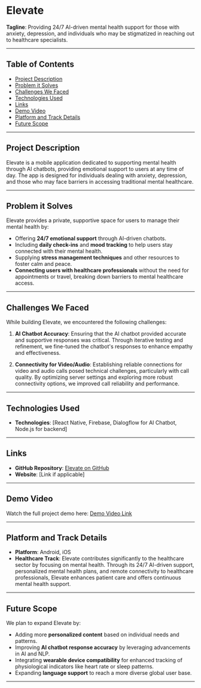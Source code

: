 # Elevate

**Tagline**: Providing 24/7 AI-driven mental health support for those with anxiety, depression, and individuals who may be stigmatized in reaching out to healthcare specialists.

---

## Table of Contents
- [Project Description](#project-description)
- [Problem it Solves](#problem-it-solves)
- [Challenges We Faced](#challenges-we-faced)
- [Technologies Used](#technologies-used)
- [Links](#links)
- [Demo Video](#demo-video)
- [Platform and Track Details](#platform-and-track-details)
- [Future Scope](#future-scope)

---

## Project Description
Elevate is a mobile application dedicated to supporting mental health through AI chatbots, providing emotional support to users at any time of day. The app is designed for individuals dealing with anxiety, depression, and those who may face barriers in accessing traditional mental healthcare.

---

## Problem it Solves
Elevate provides a private, supportive space for users to manage their mental health by:
- Offering **24/7 emotional support** through AI-driven chatbots.
- Including **daily check-ins** and **mood tracking** to help users stay connected with their mental health.
- Supplying **stress management techniques** and other resources to foster calm and peace.
- **Connecting users with healthcare professionals** without the need for appointments or travel, breaking down barriers to mental healthcare access.

---

## Challenges We Faced
While building Elevate, we encountered the following challenges:

1. **AI Chatbot Accuracy**: Ensuring that the AI chatbot provided accurate and supportive responses was critical. Through iterative testing and refinement, we fine-tuned the chatbot's responses to enhance empathy and effectiveness.
   
2. **Connectivity for Video/Audio**: Establishing reliable connections for video and audio calls posed technical challenges, particularly with call quality. By optimizing server settings and exploring more robust connectivity options, we improved call reliability and performance.

---

## Technologies Used
- **Technologies**: [React Native, Firebase, Dialogflow for AI Chatbot, Node.js for backend]

---

## Links
- **GitHub Repository**: [Elevate on GitHub](https://github.com/Rah-ul-04/Elevate)
- **Website**: [Link if applicable]

---

## Demo Video
Watch the full project demo here: [Demo Video Link](https://youtu.be/3UrkHHlkkKY)

---

## Platform and Track Details
- **Platform**: Android, iOS
- **Healthcare Track**: Elevate contributes significantly to the healthcare sector by focusing on mental health. Through its 24/7 AI-driven support, personalized mental health plans, and remote connectivity to healthcare professionals, Elevate enhances patient care and offers continuous mental health support.

---

## Future Scope
We plan to expand Elevate by:
- Adding more **personalized content** based on individual needs and patterns.
- Improving **AI chatbot response accuracy** by leveraging advancements in AI and NLP.
- Integrating **wearable device compatibility** for enhanced tracking of physiological indicators like heart rate or sleep patterns.
- Expanding **language support** to reach a more diverse global user base.

---


